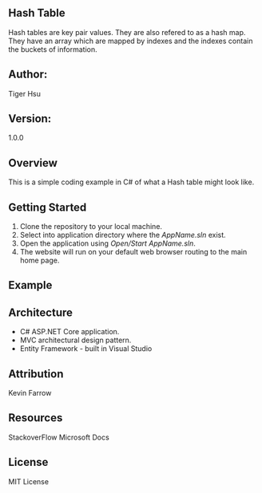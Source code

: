 ## Hash Table
Hash tables are key pair values. They are also refered to as a hash map.
They have an array which are mapped by indexes and the indexes contain the buckets
of information.

## Author:
Tiger Hsu

## Version:
1.0.0 

## Overview
This is a simple coding example in C# of what a Hash table might look like.

## Getting Started
1. Clone the repository to your local machine.
2. Select into application directory where the *AppName.sln* exist.
3. Open the application using *Open/Start AppName.sln*.
5. The website will run on your default web browser routing to the main home page.

## Example



## Architecture
 - C# ASP.NET Core application.
 - MVC architectural design pattern.
 - Entity Framework - built in Visual Studio


## Attribution
Kevin Farrow

## Resources
StackoverFlow
Microsoft Docs

## License
MIT License
